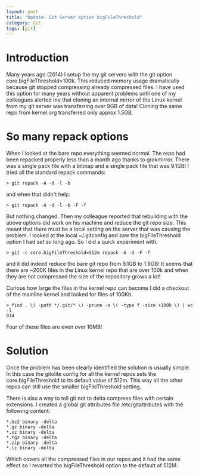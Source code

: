 ```yaml
---
layout: post
title: "Update: Git Server option bigFileThreshold"
category: Git
tags: [git]
---
```


# Introduction

Many years ago (2014) I setup the my git servers with the git option
core.bigFileThreshold=100k. This reduced memory usage dramatically
because git stopped compressing already compressed files. I have used
this option for many years without apparent problems until one of my
colleagues alerted me that cloning an internal mirror of the Linux
kernel from my git server was transferring over 9GB of data! Cloning
the same repo from kernel.org transferred only approx 1.5GB.

# So many repack options

When I looked at the bare repo everything seemed normal. The repo had
been repacked properly less than a month ago thanks to
grokmirror. There was a single pack file with a bitmap and a single
pack file that was 9.1GB! I tried all the standard repack commands:

    > git repack -A -d -l -b

and when that didn't help:

    > git repack -A -d -l -b -F -f

But nothing changed. Then my colleague reported that rebuilding with
the above options did work on his machine and reduce the git repo
size.  This meant that there must be a local setting on the server
that was causing the problem. I looked at the local ~/.gitconfig and
saw the bigFileThreshold option I had set so long ago. So I did a
quick experiment with:

    > git -c core.bigFileThreshold=512m repack -A -d -F -f

and it did indeed reduce the bare git repo from 9.1GB to 1.9GB! It
seems that there are ~200K files in the Linux kernel repo that are
over 100k and when they are not compressed the size of the repository
grows a lot!

Curious how large the files in the kernel repo can become I did a
checkout of the mainline kernel and looked for files of 100Kb.

    > find . \( -path */.git/* \) -prune -o \( -type f -size +100k \) | wc -l
    914

Four of these files are even over 10MB!

# Solution

Once the problem has been clearly identified the solution is usually
simple. In this case the gitolite config for all the kernel repos sets
the core.bigFileThreshold to its default value of 512m. This way all
the other repos can still use the smaller bigFileThreshold setting.

There is also a way to tell git not to delta compress files with
certain extensions. I created a global git attributes file
/etc/gitattributes with the following content:

    *.bz2 binary -delta
    *.gz binary -delta
    *.xz binary -delta
    *.tgz binary -delta
    *.zip binary -delta
    *.lz binary -delta

Which covers all the compressed files in our repos and it had the same
effect so I reverted the bigFileThreshold option to the default of
512M.
